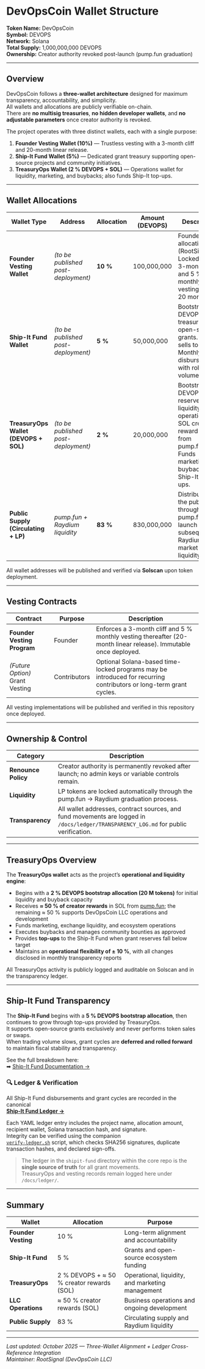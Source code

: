 # DevOpsCoin Wallet Structure

**Token Name:** DevOpsCoin  
**Symbol:** DEVOPS  
**Network:** Solana  
**Total Supply:** 1,000,000,000 DEVOPS  
**Ownership:** Creator authority revoked post-launch (pump.fun graduation)

---

## Overview

DevOpsCoin follows a **three-wallet architecture** designed for maximum transparency, accountability, and simplicity.  
All wallets and allocations are publicly verifiable on-chain.  
There are **no multisig treasuries**, **no hidden developer wallets**, and **no adjustable parameters** once creator authority is revoked.

The project operates with three distinct wallets, each with a single purpose:

1. **Founder Vesting Wallet (10%)** — Trustless vesting with a 3-month cliff and 20-month linear release.
2. **Ship-It Fund Wallet (5%)** — Dedicated grant treasury supporting open-source projects and community initiatives.
3. **TreasuryOps Wallet (2 % DEVOPS + SOL)** — Operations wallet for liquidity, marketing, and buybacks; also funds Ship-It top-ups.

---

## Wallet Allocations

| Wallet Type                           | Address                             | Allocation | Amount (DEVOPS) | Description                                                                                                                                       |
| ------------------------------------- | ----------------------------------- | ---------- | --------------- | ------------------------------------------------------------------------------------------------------------------------------------------------- |
| **Founder Vesting Wallet**            | _(to be published post-deployment)_ | **10 %**   | 100,000,000     | Founder allocation (RootSignal). Locked with a 3-month cliff and 5 % monthly vesting over 20 months.                                              |
| **Ship-It Fund Wallet**               | _(to be published post-deployment)_ | **5 %**    | 50,000,000      | Bootstrap DEVOPS treasury for open-source grants. Never sells tokens. Monthly disbursements with rollover if volume is low.                       |
| **TreasuryOps Wallet (DEVOPS + SOL)** | _(to be published post-deployment)_ | **2 %**    | 20,000,000      | Bootstrap DEVOPS reserve for liquidity and operations + SOL creator-reward inflows from pump.fun. Funds marketing, buybacks, and Ship-It top-ups. |
| **Public Supply (Circulating + LP)**  | _pump.fun + Raydium liquidity_      | **83 %**   | 830,000,000     | Distributed to the public through the pump.fun launch and subsequent Raydium market liquidity.                                                    |

All wallet addresses will be published and verified via **Solscan** upon token deployment.

---

## Vesting Contracts

| Contract                        | Purpose      | Description                                                                                                        |
| ------------------------------- | ------------ | ------------------------------------------------------------------------------------------------------------------ |
| **Founder Vesting Program**     | Founder      | Enforces a 3-month cliff and 5 % monthly vesting thereafter (20-month linear release). Immutable once deployed.    |
| _(Future Option)_ Grant Vesting | Contributors | Optional Solana-based time-locked programs may be introduced for recurring contributors or long-term grant cycles. |

All vesting implementations will be published and verified in this repository once deployed.

---

## Ownership & Control

| Category            | Description                                                                                                                          |
| ------------------- | ------------------------------------------------------------------------------------------------------------------------------------ |
| **Renounce Policy** | Creator authority is permanently revoked after launch; no admin keys or variable controls remain.                                    |
| **Liquidity**       | LP tokens are locked automatically through the pump.fun → Raydium graduation process.                                                |
| **Transparency**    | All wallet addresses, contract sources, and fund movements are logged in `/docs/ledger/TRANSPARENCY_LOG.md` for public verification. |

---

## TreasuryOps Overview

The **TreasuryOps wallet** acts as the project’s **operational and liquidity engine**:

- Begins with a **2 % DEVOPS bootstrap allocation (20 M tokens)** for initial liquidity and buyback capacity
- Receives **≈ 50 % of creator rewards** in SOL from [pump.fun](https://pump.fun/); the remaining ≈ 50 % supports DevOpsCoin LLC operations and development
- Funds marketing, exchange liquidity, and ecosystem operations
- Executes buybacks and manages community bounties as approved
- Provides **top-ups** to the Ship-It Fund when grant reserves fall below target
- Maintains an **operational flexibility of ± 10 %**, with all changes disclosed in monthly transparency reports

All TreasuryOps activity is publicly logged and auditable on Solscan and in the transparency ledger.

---

## Ship-It Fund Transparency

The **Ship-It Fund** begins with a **5 % DEVOPS bootstrap allocation**, then continues to grow through top-ups provided by TreasuryOps.  
It supports open-source grants exclusively and never performs token sales or swaps.  
When trading volume slows, grant cycles are **deferred and rolled forward** to maintain fiscal stability and transparency.

See the full breakdown here:  
➡ [Ship-It Fund Documentation →](./SHIPIT_FUND.md)

### 🔍 Ledger & Verification

All Ship-It Fund disbursements and grant cycles are recorded in the canonical  
[**Ship-It Fund Ledger →**](../../shipit-fund/ledger/)

Each YAML ledger entry includes the project name, allocation amount, recipient wallet, Solana transaction hash, and signature.  
Integrity can be verified using the companion  
[`verify-ledger.sh`](../../shipit-fund/verify-ledger.sh) script, which checks SHA256 signatures, duplicate transaction hashes, and declared sign-offs.

> The ledger in the `shipit-fund` directory within the core repo is the **single source of truth** for all grant movements.  
> TreasuryOps and vesting records remain logged here under `/docs/ledger/`.

---

## Summary

| Wallet              | Allocation                                | Purpose                                          |
| ------------------- | ----------------------------------------- | ------------------------------------------------ |
| **Founder Vesting** | 10 %                                      | Long-term alignment and accountability           |
| **Ship-It Fund**    | 5 %                                       | Grants and open-source ecosystem funding         |
| **TreasuryOps**     | 2 % DEVOPS + ≈ 50 % creator rewards (SOL) | Operational, liquidity, and marketing management |
| **LLC Operations**  | ≈ 50 % creator rewards (SOL)              | Business operations and ongoing development      |
| **Public Supply**   | 83 %                                      | Circulating supply and Raydium liquidity         |

---

_Last updated: October 2025 — Three-Wallet Alignment + Ledger Cross-Reference Integration_  
_Maintainer: RootSignal (DevOpsCoin LLC)_

